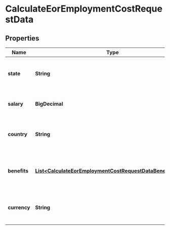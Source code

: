 

# CalculateEorEmploymentCostRequestData


## Properties

| Name | Type | Description | Notes |
|------------ | ------------- | ------------- | -------------|
|**state** | **String** | The state or region within the country, if applicable. |  [optional] |
|**salary** | **BigDecimal** | The base salary for the employee. |  |
|**country** | **String** | The country where the employee is based. |  |
|**benefits** | [**List&lt;CalculateEorEmploymentCostRequestDataBenefitsInner&gt;**](CalculateEorEmploymentCostRequestDataBenefitsInner.md) | A list of selected benefit plans for the employee. |  [optional] |
|**currency** | **String** | The currency in which the costs are calculated. |  |



